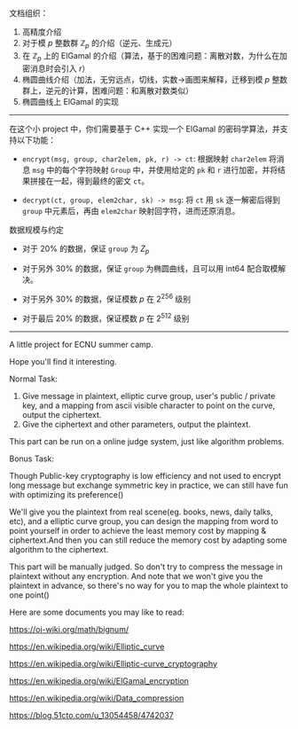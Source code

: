 文档组织：

1. 高精度介绍
2. 对于模 $p$ 整数群 $\mathbb Z_p$ 的介绍（逆元、生成元）
3. 在 $\mathbb Z_p$ 上的 ElGamal 的介绍（算法，基于的困难问题：离散对数，为什么在加密消息时会引入 $r$）
4. 椭圆曲线介绍（加法，无穷远点，切线，实数->画图来解释，迁移到模 $p$ 整数群上，逆元的计算，困难问题：和离散对数类似）
5. 椭圆曲线上 ElGamal 的实现

---

在这个小 project 中，你们需要基于 C++ 实现一个 ElGamal 的密码学算法，并支持以下功能：

- `encrypt(msg, group, char2elem, pk, r) -> ct`: 根据映射 `char2elem` 将消息 `msg` 中的每个字符映射 `Group` 中，并使用给定的 `pk` 和 `r` 进行加密，并将结果拼接在一起，得到最终的密文 `ct`。

- `decrypt(ct, group, elem2char, sk) -> msg`: 将 `ct` 用 `sk` 逐一解密后得到 `group` 中元素后，再由 `elem2char` 映射回字符，进而还原消息。

数据规模与约定

- 对于 $20\%$ 的数据，保证 `group` 为 $Z_p$

- 对于另外 $30\%$ 的数据，保证 `group` 为椭圆曲线，且可以用 int64 配合取模解决。

- 对于另外 $30\%$ 的数据，保证模数 $p$ 在 $2^256$ 级别

- 对于最后 $20\%$ 的数据，保证模数 $p$ 在 $2^512$ 级别

---

A little project for ECNU summer camp.

Hope you'll find it interesting.

Normal Task:

1. Give message in plaintext, elliptic curve group, user's public / private key, and a mapping from ascii visible character to point on the curve, output the ciphertext.
2. Give the ciphertext and other parameters, output the plaintext.

This part can be run on a online judge system, just like algorithm problems.

Bonus Task:

Though Public-key cryptography is low efficiency and not used to encrypt long message but exchange symmetric key in practice, we can still have fun with optimizing its preference()

We'll give you the plaintext from real scene(eg. books, news, daily talks, etc), and a elliptic curve group, you can design the mapping from word to point yourself in order to achieve the least memory cost by mapping & ciphertext.And then you can still reduce the memory cost by adapting some algorithm to the ciphertext. 

This part will be manually judged. So don't try to compress the message in plaintext without any encryption. And note that we won't give you the plaintext in advance, so there's no way for you to map the whole plaintext to one point()

Here are some documents you may like to read:

https://oi-wiki.org/math/bignum/

https://en.wikipedia.org/wiki/Elliptic_curve

https://en.wikipedia.org/wiki/Elliptic-curve_cryptography

https://en.wikipedia.org/wiki/ElGamal_encryption

https://en.wikipedia.org/wiki/Data_compression

https://blog.51cto.com/u_13054458/4742037
